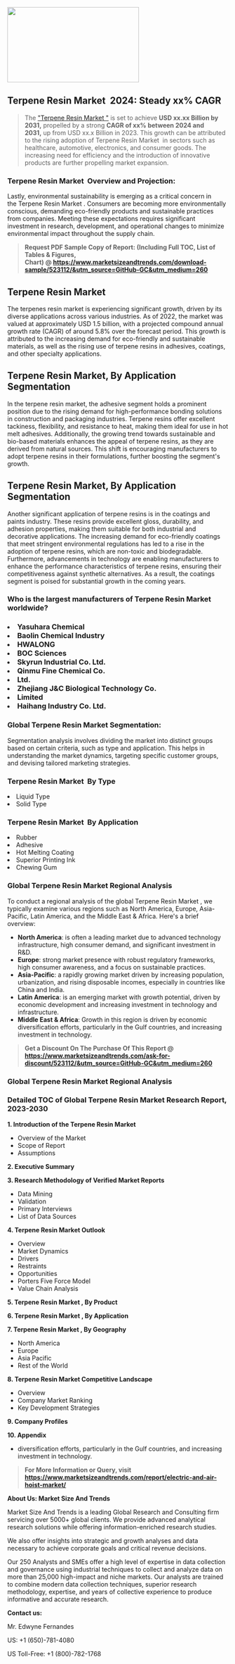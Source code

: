 <p><img class="alignnone size-medium wp-image-20088" src="https://ffe5etoiles.com/wp-content/uploads/2024/12/MST1-300x171.png" alt="" width="300" height="171" /></p><h2 id="ember46" class="ember-view reader-text-block__heading-2">Terpene Resin Market &nbsp;2024: Steady&nbsp;xx% CAGR</h2><blockquote id="ember47" class="ember-view reader-text-block__blockquote">The&nbsp;<a class="app-aware-link " href="https://www.marketsizeandtrends.com/download-sample/523112/&utm_source=GitHub-GC&utm_medium=260" target="_blank" data-test-app-aware-link="">"Terpene Resin Market "</a>&nbsp;is set to achieve&nbsp;<strong>USD&nbsp;xx.xx&nbsp;Billion by 2031,</strong>&nbsp;propelled by a strong&nbsp;<strong>CAGR of&nbsp;xx% between 2024 and 2031,</strong>&nbsp;up from USD xx.x Billion in 2023. This growth can be attributed to the rising adoption of&nbsp;Terpene Resin Market &nbsp;in sectors such as healthcare, automotive, electronics, and consumer goods. The increasing need for efficiency and the introduction of innovative products are further propelling market expansion.</blockquote><h3 id="ember48" class="ember-view reader-text-block__heading-3">Terpene Resin Market &nbsp;Overview and Projection:</h3><p id="ember49" class="ember-view reader-text-block__paragraph">Lastly, environmental sustainability is emerging as a critical concern in the&nbsp;Terpene Resin Market . Consumers are becoming more environmentally conscious, demanding eco-friendly products and sustainable practices from companies. Meeting these expectations requires significant investment in research, development, and operational changes to minimize environmental impact throughout the supply chain.</p><blockquote id="ember50" class="ember-view reader-text-block__blockquote"><strong>Request PDF Sample Copy of Report: (Including Full TOC, List of Tables &amp; Figures, Chart)&nbsp;@&nbsp;<strong><a href="https://www.marketsizeandtrends.com/download-sample/523112/&utm_source=GitHub-GC&utm_medium=260" target="_blank">https://www.marketsizeandtrends.com/download-sample/523112/&utm_source=GitHub-GC&utm_medium=260</a></strong></strong></blockquote><h3 class=""> <h2>Terpene Resin Market</h2><p>The terpenes resin market is experiencing significant growth, driven by its diverse applications across various industries. As of 2022, the market was valued at approximately USD 1.5 billion, with a projected compound annual growth rate (CAGR) of around 5.8% over the forecast period. This growth is attributed to the increasing demand for eco-friendly and sustainable materials, as well as the rising use of terpene resins in adhesives, coatings, and other specialty applications.</p><h2>Terpene Resin Market, By Application Segmentation</h2><p>In the terpene resin market, the adhesive segment holds a prominent position due to the rising demand for high-performance bonding solutions in construction and packaging industries. Terpene resins offer excellent tackiness, flexibility, and resistance to heat, making them ideal for use in hot melt adhesives. Additionally, the growing trend towards sustainable and bio-based materials enhances the appeal of terpene resins, as they are derived from natural sources. This shift is encouraging manufacturers to adopt terpene resins in their formulations, further boosting the segment's growth.</p><h2>Terpene Resin Market, By Application Segmentation</h2><p>Another significant application of terpene resins is in the coatings and paints industry. These resins provide excellent gloss, durability, and adhesion properties, making them suitable for both industrial and decorative applications. The increasing demand for eco-friendly coatings that meet stringent environmental regulations has led to a rise in the adoption of terpene resins, which are non-toxic and biodegradable. Furthermore, advancements in technology are enabling manufacturers to enhance the performance characteristics of terpene resins, ensuring their competitiveness against synthetic alternatives. As a result, the coatings segment is poised for substantial growth in the coming years.</p></h3><h3 id="" class="">Who is the largest manufacturers of&nbsp;Terpene Resin Market worldwide?</h3><h3 class=""></Li><Li>Yasuhara Chemical</Li><Li> Baolin Chemical Industry</Li><Li> HWALONG</Li><Li> BOC Sciences</Li><Li> Skyrun Industrial Co. Ltd.</Li><Li> Qinmu Fine Chemical Co.</Li><Li>Ltd.</Li><Li> Zhejiang J&C Biological Technology Co.</Li><Li>Limited</Li><Li> Haihang Industry Co. Ltd.</h3><h3 id="ember53" class="ember-view reader-text-block__heading-3">Global&nbsp;Terpene Resin Market Segmentation:</h3><p id="ember54" class="ember-view reader-text-block__paragraph">Segmentation analysis involves dividing the market into distinct groups based on certain criteria, such as type and application. This helps in understanding the market dynamics, targeting specific customer groups, and devising tailored marketing strategies.</p><h3 id="" class="">Terpene Resin Market &nbsp;By Type</h3><p></Li><Li>Liquid Type</Li><Li> Solid Type</p><h3 id="" class="">Terpene Resin Market &nbsp;By Application</h3><p class=""></Li><Li>Rubber</Li><Li> Adhesive</Li><Li> Hot Melting Coating</Li><Li> Superior Printing Ink</Li><Li> Chewing Gum</p><h3 id="ember62" class="ember-view reader-text-block__heading-3">Global Terpene Resin Market Regional Analysis</h3><p id="ember63" class="ember-view reader-text-block__paragraph">To conduct a regional analysis of the global Terpene Resin Market , we typically examine various regions such as North America, Europe, Asia-Pacific, Latin America, and the Middle East &amp; Africa. Here's a brief overview:</p><ul><li><strong>North America</strong>: is often a leading market due to advanced technology infrastructure, high consumer demand, and significant investment in R&amp;D.</li><li><strong>Europe</strong>: strong market presence with robust regulatory frameworks, high consumer awareness, and a focus on sustainable practices.</li><li><strong>Asia-Pacific</strong>: a rapidly growing market driven by increasing population, urbanization, and rising disposable incomes, especially in countries like China and India.</li><li><strong>Latin America</strong>: is an emerging market with growth potential, driven by economic development and increasing investment in technology and infrastructure.</li><li><strong>Middle East &amp; Africa</strong>: Growth in this region is driven by economic diversification efforts, particularly in the Gulf countries, and increasing investment in technology.</li></ul><blockquote id="ember61" class="ember-view reader-text-block__blockquote"><strong>Get a Discount On The Purchase Of This Report @ <strong><a href="https://html-cleaner.com/" target="">https://www.marketsizeandtrends.com/ask-for-discount/523112/&utm_source=GitHub-GC&utm_medium=260</a></strong></strong></blockquote><h3 id="ember62" class="ember-view reader-text-block__heading-3">Global Terpene Resin Market Regional Analysis</h3><h3 id="" class="">Detailed TOC of Global Terpene Resin Market Research Report, 2023-2030</h3><p id="" class=""><strong>1. Introduction of the Terpene Resin Market </strong></p><ul><li>Overview of the Market</li><li>Scope of Report</li><li>Assumptions</li></ul><p id="" class=""><strong>2. Executive Summary</strong></p><p id="" class=""><strong>3. Research Methodology of Verified Market Reports</strong></p><ul><li>Data Mining</li><li>Validation</li><li>Primary Interviews</li><li>List of Data Sources</li></ul><p id="" class=""><strong>4. Terpene Resin Market Outlook</strong></p><ul><li>Overview</li><li>Market Dynamics</li><li>Drivers</li><li>Restraints</li><li>Opportunities</li><li>Porters Five Force Model</li><li>Value Chain Analysis</li></ul><p id="" class=""><strong>5. Terpene Resin Market , By Product</strong></p><p id="" class=""><strong>6. Terpene Resin Market , By Application</strong></p><p id="" class=""><strong>7. Terpene Resin Market , By Geography</strong></p><ul><li>North America</li><li>Europe</li><li>Asia Pacific</li><li>Rest of the World</li></ul><p id="" class=""><strong>8. Terpene Resin Market Competitive Landscape</strong></p><ul><li>Overview</li><li>Company Market Ranking</li><li>Key Development Strategies</li></ul><p id="" class=""><strong>9. Company Profiles</strong></p><p id="" class=""><strong>10. Appendix</strong></p><ul><li>diversification efforts, particularly in the Gulf countries, and increasing investment in technology.</li></ul><blockquote id="ember65" class="ember-view reader-text-block__blockquote"><strong>For More Information or Query, visit <strong><strong><a href="https://html-cleaner.com/" target="">https://www.marketsizeandtrends.com/report/electric-and-air-hoist-market/</a></strong></strong></strong></blockquote><p id="" class=""><strong>About Us: Market Size And Trends</strong></p><p id="" class="">Market Size And Trends is a leading Global Research and Consulting firm servicing over 5000+ global clients. We provide advanced analytical research solutions while offering information-enriched research studies.</p><p id="" class="">We also offer insights into strategic and growth analyses and data necessary to achieve corporate goals and critical revenue decisions.</p><p id="" class="">Our 250 Analysts and SMEs offer a high level of expertise in data collection and governance using industrial techniques to collect and analyze data on more than 25,000 high-impact and niche markets. Our analysts are trained to combine modern data collection techniques, superior research methodology, expertise, and years of collective experience to produce informative and accurate research.</p><p id="" class=""><strong>Contact us:</strong></p><p id="" class="">Mr. Edwyne Fernandes</p><p id="" class="">US: +1 (650)-781-4080</p><p id="" class="">US Toll-Free: +1 (800)-782-1768</p>
